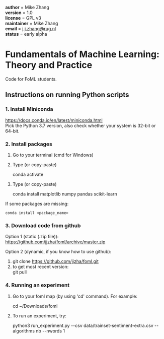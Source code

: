 __author__ = Mike Zhang  
__version__ = 1.0  
__license__ = GPL v3  
__maintainer__ = Mike Zhang  
__email__ = j.j.zhang@rug.nl  
__status__ = early alpha  


# Fundamentals of Machine Learning: Theory and Practice

Code for FoML students.

## Instructions on running Python scripts
### 1. Install Miniconda

https://docs.conda.io/en/latest/miniconda.html  
Pick the Python 3.7 version, also check whether your system is 32-bit or 64-bit.

### 2. Install packages

1. Go to your terminal (cmd for Windows)
2. Type (or copy-paste)

    conda activate  

3. Type (or copy-paste)

    conda install matplotlib numpy pandas scikit-learn

If some packages are missing:  

    conda install <package_name>

### 3. Download code from github

Option 1 (static (.zip file)):  
    https://github.com/jjzha/foml/archive/master.zip  

Option 2 (dynamic, if you know how to use github):  
1. git clone https://github.com/jjzha/foml.git  
2. to get most recent version:  
    git pull

### 4. Running an experiment

1. Go to your foml map (by using 'cd' command). For example:  

    cd ~/Downloads/foml  

2. To run an experiment, try:  

    python3 run_experiment.py --csv data/trainset-sentiment-extra.csv --algorithms nb --nwords 1
